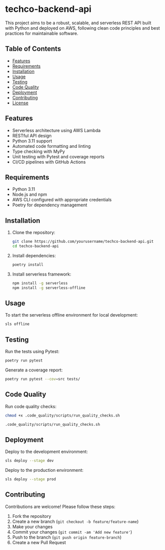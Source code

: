 # techco-backend-api

This project aims to be a robust, scalable, and serverless REST API built with Python and deployed on AWS, following clean code principles and best practices for maintainable software.

## Table of Contents

- [Features](#features)
- [Requirements](#requirements)
- [Installation](#installation)
- [Usage](#usage)
- [Testing](#testing)
- [Code Quality](#code-quality)
- [Deployment](#deployment)
- [Contributing](#contributing)
- [License](#license)

## Features

- Serverless architecture using AWS Lambda
- RESTful API design
- Python 3.11 support
- Automated code formatting and linting
- Type checking with MyPy
- Unit testing with Pytest and coverage reports
- CI/CD pipelines with GitHub Actions

## Requirements

- Python 3.11
- Node.js and npm
- AWS CLI configured with appropriate credentials
- Poetry for dependency management

## Installation

1. Clone the repository:

    ```sh
    git clone https://github.com/yourusername/techco-backend-api.git
    cd techco-backend-api
    ```

2. Install dependencies:

    ```sh
    poetry install
    ```

3. Install serverless framework:

    ```sh
    npm install -g serverless
    npm install -g serverless-offline
    ```

## Usage

To start the serverless offline environment for local development:

```sh
sls offline
```

## Testing
Run the tests using Pytest:

```sh
poetry run pytest
```

Generate a coverage report:

```sh
poetry run pytest --cov=src tests/
```

## Code Quality
Run code quality checks:

```sh
chmod +x .code_quality/scripts/run_quality_checks.sh

.code_quality/scripts/run_quality_checks.sh
```

## Deployment
Deploy to the development environment:

```sh
sls deploy --stage dev
```

Deploy to the production environment:

```sh
sls deploy --stage prod
```

## Contributing

Contributions are welcome! Please follow these steps:

1. Fork the repository
2. Create a new branch (`git checkout -b feature/feature-name`)
3. Make your changes
4. Commit your changes (`git commit -am 'Add new feature'`)
5. Push to the branch (`git push origin feature-branch`)
6. Create a new Pull Request